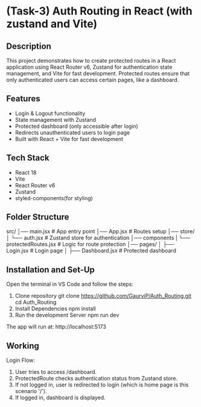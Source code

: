 # (Task-3) Auth Routing in React (with zustand and Vite)

## Description
This project demonstrates how to create protected routes in a React application using React Router v6, Zustand for authentication state management, and Vite for fast development.
Protected routes ensure that only authenticated users can access certain pages, like a dashboard.

## Features
- Login & Logout functionality
- State management with Zustand
- Protected dashboard (only accessible after login)
- Redirects unauthenticated users to login page
- Built with React + Vite for fast development

## Tech Stack
- React 18
- Vite
- React Router v6
- Zustand
- styled-components(for styling)

## Folder Structure
src/
│── main.jsx               # App entry point
│── App.jsx                # Routes setup
│── store/
│   └── auth.jsx           # Zustand store for authentication
│── components
|   └── protectedRoutes.jsx   # Logic for route protection
│── pages/
│   ├── Login.jsx          # Login page
│   ├── Dashboard.jsx      # Protected dashboard


## Installation and Set-Up 
Open the terminal in VS Code and follow the steps:
1. Clone repository
    git clone https://github.com/GaurviP/Auth_Routing.git
    cd Auth_Routing
2. Install Dependencies
    npm install
3. Run the development Server
    npm run dev

The app will run at: http://localhost:5173


## Working 
Login Flow:
1. User tries to access /dashboard.
2. ProtectedRoute checks authentication status from Zustand store.
3. If not logged in, user is redirected to login (which is home page is this scenario '/').
4. If logged in, dashboard is displayed.

